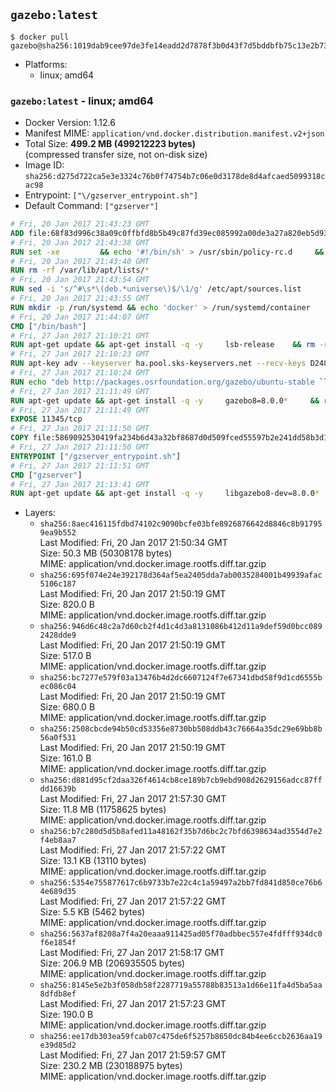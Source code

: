 ## `gazebo:latest`

```console
$ docker pull gazebo@sha256:1019dab9cee97de3fe14eadd2d7878f3b0d43f7d5bddbfb75c13e2b73c692d13
```

-	Platforms:
	-	linux; amd64

### `gazebo:latest` - linux; amd64

-	Docker Version: 1.12.6
-	Manifest MIME: `application/vnd.docker.distribution.manifest.v2+json`
-	Total Size: **499.2 MB (499212223 bytes)**  
	(compressed transfer size, not on-disk size)
-	Image ID: `sha256:d275d722ca5e3e3324c76b0f74754b7c06e0d3178de8d4afcaed5099318cac98`
-	Entrypoint: `["\/gzserver_entrypoint.sh"]`
-	Default Command: `["gzserver"]`

```dockerfile
# Fri, 20 Jan 2017 21:43:23 GMT
ADD file:68f83d996c38a09c0ffbfd8b5b49c87fd39ec085992a00de3a27a820eb5d9383 in / 
# Fri, 20 Jan 2017 21:43:38 GMT
RUN set -xe 		&& echo '#!/bin/sh' > /usr/sbin/policy-rc.d 	&& echo 'exit 101' >> /usr/sbin/policy-rc.d 	&& chmod +x /usr/sbin/policy-rc.d 		&& dpkg-divert --local --rename --add /sbin/initctl 	&& cp -a /usr/sbin/policy-rc.d /sbin/initctl 	&& sed -i 's/^exit.*/exit 0/' /sbin/initctl 		&& echo 'force-unsafe-io' > /etc/dpkg/dpkg.cfg.d/docker-apt-speedup 		&& echo 'DPkg::Post-Invoke { "rm -f /var/cache/apt/archives/*.deb /var/cache/apt/archives/partial/*.deb /var/cache/apt/*.bin || true"; };' > /etc/apt/apt.conf.d/docker-clean 	&& echo 'APT::Update::Post-Invoke { "rm -f /var/cache/apt/archives/*.deb /var/cache/apt/archives/partial/*.deb /var/cache/apt/*.bin || true"; };' >> /etc/apt/apt.conf.d/docker-clean 	&& echo 'Dir::Cache::pkgcache ""; Dir::Cache::srcpkgcache "";' >> /etc/apt/apt.conf.d/docker-clean 		&& echo 'Acquire::Languages "none";' > /etc/apt/apt.conf.d/docker-no-languages 		&& echo 'Acquire::GzipIndexes "true"; Acquire::CompressionTypes::Order:: "gz";' > /etc/apt/apt.conf.d/docker-gzip-indexes 		&& echo 'Apt::AutoRemove::SuggestsImportant "false";' > /etc/apt/apt.conf.d/docker-autoremove-suggests
# Fri, 20 Jan 2017 21:43:40 GMT
RUN rm -rf /var/lib/apt/lists/*
# Fri, 20 Jan 2017 21:43:54 GMT
RUN sed -i 's/^#\s*\(deb.*universe\)$/\1/g' /etc/apt/sources.list
# Fri, 20 Jan 2017 21:43:55 GMT
RUN mkdir -p /run/systemd && echo 'docker' > /run/systemd/container
# Fri, 20 Jan 2017 21:44:07 GMT
CMD ["/bin/bash"]
# Fri, 27 Jan 2017 21:10:21 GMT
RUN apt-get update && apt-get install -q -y     lsb-release    && rm -rf /var/lib/apt/lists/*
# Fri, 27 Jan 2017 21:10:23 GMT
RUN apt-key adv --keyserver ha.pool.sks-keyservers.net --recv-keys D2486D2DD83DB69272AFE98867170598AF249743
# Fri, 27 Jan 2017 21:10:24 GMT
RUN echo "deb http://packages.osrfoundation.org/gazebo/ubuntu-stable `lsb_release -cs` main" > /etc/apt/sources.list.d/gazebo-latest.list
# Fri, 27 Jan 2017 21:11:49 GMT
RUN apt-get update && apt-get install -q -y     gazebo8=8.0.0*     && rm -rf /var/lib/apt/lists/*
# Fri, 27 Jan 2017 21:11:49 GMT
EXPOSE 11345/tcp
# Fri, 27 Jan 2017 21:11:50 GMT
COPY file:5869092530419fa234b6d43a32bf8687d0d509fced55597b2e241dd58b3d1335 in / 
# Fri, 27 Jan 2017 21:11:50 GMT
ENTRYPOINT ["/gzserver_entrypoint.sh"]
# Fri, 27 Jan 2017 21:11:51 GMT
CMD ["gzserver"]
# Fri, 27 Jan 2017 21:13:41 GMT
RUN apt-get update && apt-get install -q -y     libgazebo8-dev=8.0.0*     && rm -rf /var/lib/apt/lists/*
```

-	Layers:
	-	`sha256:8aec416115fdbd74102c9090bcfe03bfe8926876642d8846c8b917959ea9b552`  
		Last Modified: Fri, 20 Jan 2017 21:50:34 GMT  
		Size: 50.3 MB (50308178 bytes)  
		MIME: application/vnd.docker.image.rootfs.diff.tar.gzip
	-	`sha256:695f074e24e392178d364af5ea2405dda7ab0035284001b49939afac5106c187`  
		Last Modified: Fri, 20 Jan 2017 21:50:19 GMT  
		Size: 820.0 B  
		MIME: application/vnd.docker.image.rootfs.diff.tar.gzip
	-	`sha256:946d6c48c2a7d60cb2f4d1c4d3a8131086b412d11a9def59d0bcc0892428dde9`  
		Last Modified: Fri, 20 Jan 2017 21:50:19 GMT  
		Size: 517.0 B  
		MIME: application/vnd.docker.image.rootfs.diff.tar.gzip
	-	`sha256:bc7277e579f03a13476b4d2dc6607124f7e67341dbd58f9d1cd6555bec086c04`  
		Last Modified: Fri, 20 Jan 2017 21:50:19 GMT  
		Size: 680.0 B  
		MIME: application/vnd.docker.image.rootfs.diff.tar.gzip
	-	`sha256:2508cbcde94b50cd53356e8730bb508ddb43c76664a35dc29e69bb8b56a0f531`  
		Last Modified: Fri, 20 Jan 2017 21:50:19 GMT  
		Size: 161.0 B  
		MIME: application/vnd.docker.image.rootfs.diff.tar.gzip
	-	`sha256:d881d95cf2daa326f4614cb8ce189b7cb9ebd908d2629156adcc87ffdd16639b`  
		Last Modified: Fri, 27 Jan 2017 21:57:30 GMT  
		Size: 11.8 MB (11758625 bytes)  
		MIME: application/vnd.docker.image.rootfs.diff.tar.gzip
	-	`sha256:b7c280d5d5b8afed11a48162f35b7d6bc2c7bfd6398634ad3554d7e2f4eb8aa7`  
		Last Modified: Fri, 27 Jan 2017 21:57:22 GMT  
		Size: 13.1 KB (13110 bytes)  
		MIME: application/vnd.docker.image.rootfs.diff.tar.gzip
	-	`sha256:5354e755877617c6b9733b7e22c4c1a59497a2bb7fd841d850ce76b64e689d35`  
		Last Modified: Fri, 27 Jan 2017 21:57:22 GMT  
		Size: 5.5 KB (5462 bytes)  
		MIME: application/vnd.docker.image.rootfs.diff.tar.gzip
	-	`sha256:5637af8208a7f4a20eaaa911425ad05f70adbbec557e4fdfff934dc0f6e1854f`  
		Last Modified: Fri, 27 Jan 2017 21:58:17 GMT  
		Size: 206.9 MB (206935505 bytes)  
		MIME: application/vnd.docker.image.rootfs.diff.tar.gzip
	-	`sha256:8145e5e2b3f058db58f2287719a55788b83513a1d66e11fa4d5ba5aa8dfdb8ef`  
		Last Modified: Fri, 27 Jan 2017 21:57:23 GMT  
		Size: 190.0 B  
		MIME: application/vnd.docker.image.rootfs.diff.tar.gzip
	-	`sha256:ee17db303ea59fcab07c475de6f5257b8650dc84b4ee6ccb2636aa19e39d85d2`  
		Last Modified: Fri, 27 Jan 2017 21:59:57 GMT  
		Size: 230.2 MB (230188975 bytes)  
		MIME: application/vnd.docker.image.rootfs.diff.tar.gzip
